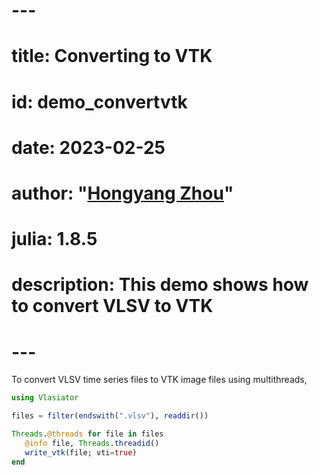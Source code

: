# ---
# title: Converting to VTK
# id: demo_convertvtk
# date: 2023-02-25
# author: "[Hongyang Zhou](https://github.com/henry2004y)"
# julia: 1.8.5
# description: This demo shows how to convert VLSV to VTK
# ---

To convert VLSV time series files to VTK image files using multithreads,
```julia
using Vlasiator

files = filter(endswith(".vlsv"), readdir())

Threads.@threads for file in files
   @info file, Threads.threadid()
   write_vtk(file; vti=true)
end
```